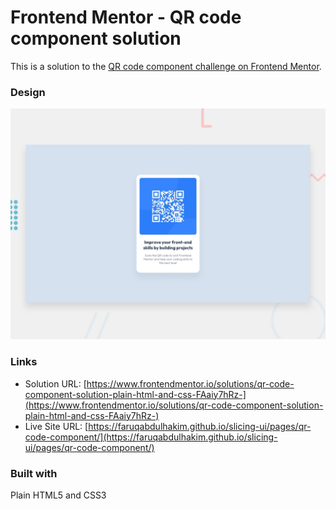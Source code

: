 # Frontend Mentor - QR code component solution

This is a solution to the [QR code component challenge on Frontend Mentor](https://www.frontendmentor.io/challenges/qr-code-component-iux_sIO_H).


### Design

![](./preview.jpg)

### Links

- Solution URL: [https://www.frontendmentor.io/solutions/qr-code-component-solution-plain-html-and-css-FAaiy7hRz-](https://www.frontendmentor.io/solutions/qr-code-component-solution-plain-html-and-css-FAaiy7hRz-)
- Live Site URL: [https://faruqabdulhakim.github.io/slicing-ui/pages/qr-code-component/](https://faruqabdulhakim.github.io/slicing-ui/pages/qr-code-component/)

### Built with

Plain HTML5 and CSS3
